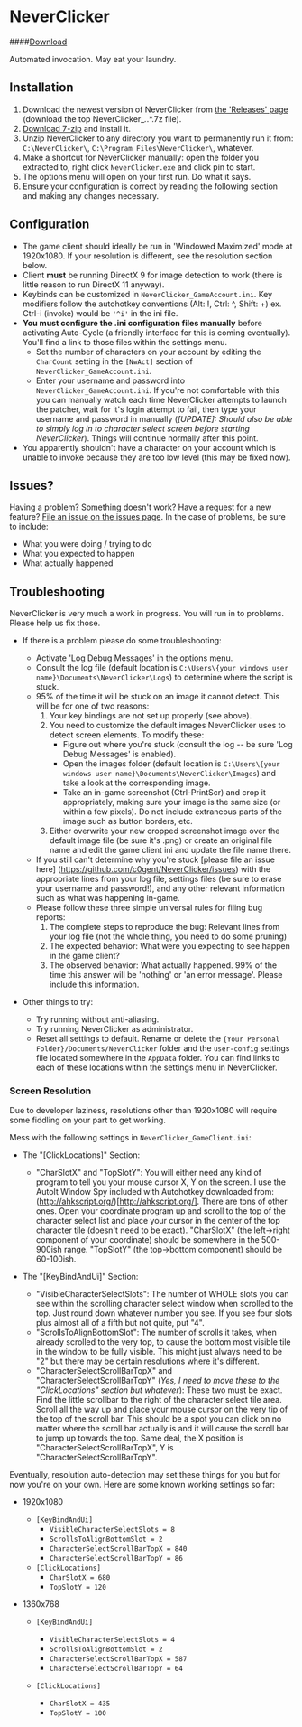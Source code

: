 ﻿# NeverClicker
####[Download](https://github.com/nsan1129/NeverClicker/releases)

Automated invocation. May eat your laundry.


## Installation
1. Download the newest version of NeverClicker from [the 'Releases' page](https://github.com/nsan1129/NeverClicker/releases) (download the top NeverClicker_*.*.*.7z file).
2. [Download 7-zip](http://www.7-zip.org/download.html) and install it. 
3. Unzip NeverClicker to any directory you want to permanently run it from: `C:\NeverClicker\`, `C:\Program Files\NeverClicker\`, whatever.
4. Make a shortcut for NeverClicker manually: open the folder you extracted to, right click `NeverClicker.exe` and click pin to start. 
5. The options menu will open on your first run. Do what it says.
6. Ensure your configuration is correct by reading the following section and making any changes necessary.


## Configuration
- The game client should ideally be run in 'Windowed Maximized' mode at 1920x1080. If your resolution is different, see the resolution section below.
- Client **must** be running DirectX 9 for image detection to work (there is little reason to run DirectX 11 anyway).
- Keybinds can be customized in `NeverClicker_GameAccount.ini`. Key modifiers follow the autohotkey conventions (Alt: !, Ctrl: ^, Shift: +) ex. Ctrl-i (invoke) would be `'^i'` in the ini file.  
- **You must configure the .ini configuration files manually** before activating Auto-Cycle (a friendly interface for this is coming eventually). You'll find a link to those files within the settings menu. 
    - Set the number of characters on your account by editing the `CharCount` setting in the `[NwAct]` section of `NeverClicker_GameAccount.ini`.
    - Enter your username and password into `NeverClicker_GameAccount.ini`. If you're not comfortable with this you can manually watch each time NeverClicker attempts to launch the patcher, wait for it's login attempt to fail, then type your username and password in manually (*[UPDATE]: Should also be able to simply log in to character select screen before starting NeverClicker*). Things will continue normally after this point.
- You apparently shouldn't have a character on your account which is unable to invoke because they are too low level (this may be fixed now).


## Issues?
Having a problem? Something doesn't work? Have a request for a new feature? [File an issue on the issues page](https://github.com/c0gent/NeverClicker/issues). In the case of problems, be sure to include:
- What you were doing / trying to do
- What you expected to happen
- What actually happened


## Troubleshooting
NeverClicker is very much a work in progress. You will run in to problems. Please help us fix those.

- If there is a problem please do some troubleshooting:
    - Activate 'Log Debug Messages' in the options menu.
    - Consult the log file (default location is `C:\Users\{your windows user name}\Documents\NeverClicker\Logs`) to determine where the script is stuck.
    - 95% of the time it will be stuck on an image it cannot detect. This will be for one of two reasons:
        1. Your key bindings are not set up properly (see above).
        2. You need to customize the default images NeverClicker uses to detect screen elements. To modify these:
            * Figure out where you're stuck (consult the log -- be sure 'Log Debug Messages' is enabled).
            * Open the images folder (default location is `C:\Users\{your windows user name}\Documents\NeverClicker\Images`) and take a look at the corresponding image.
            * Take an in-game screenshot (Ctrl-PrintScr) and crop it appropriately, making sure your image is the same size (or within a few pixels). Do not include extraneous parts of the image such as button borders, etc.
        3. Either overwrite your new cropped screenshot image over the default image file (be sure it's .png) or create an original file name and edit the game client ini and update the file name there.
    - If you still can't determine why you're stuck [please file an issue here] (https://github.com/c0gent/NeverClicker/issues) with the appropriate lines from your log file, settings files (be sure to erase your username and password!), and any other relevant information such as what was happening in-game.
    - Please follow these three simple universal rules for filing bug reports:
        1. The complete steps to reproduce the bug: Relevant lines from your log file (not the whole thing, you need to do some pruning)
        2. The expected behavior: What were you expecting to see happen in the game client?
        3. The observed behavior: What actually happened. 99% of the time this answer will be 'nothing' or 'an error message'. Please include this information.
  
- Other things to try:
	- Try running without anti-aliasing.
    - Try running NeverClicker as administrator.
    - Reset all settings to default. Rename or delete the `{Your Personal Folder}/Documents/NeverClicker` folder and the `user-config` settings file located somewhere in the `AppData` folder. You can find links to each of these locations within the settings menu in NeverClicker.
  

### Screen Resolution
Due to developer laziness, resolutions other than 1920x1080 will require some fiddling on your part to get working.

Mess with the following settings in `NeverClicker_GameClient.ini`:

- The "[ClickLocations]" Section:
    - "CharSlotX" and "TopSlotY": You will either need any kind of program to tell you your mouse cursor X, Y on the screen. I use the AutoIt Window Spy included with Autohotkey downloaded from: (http://ahkscript.org/)[http://ahkscript.org/]. There are tons of other ones. Open your coordinate program up and scroll to the top of the character select list and place your cursor in the center of the top character tile (doesn't need to be exact). "CharSlotX" (the left->right component of your coordinate) should be somewhere in the 500-900ish range. "TopSlotY" (the top->bottom component) should be 60-100ish.

- The "[KeyBindAndUi]" Section:
    - "VisibleCharacterSelectSlots": The number of WHOLE slots you can see within the scrolling character select window when scrolled to the top. Just round down whatever number you see. If you see four slots plus almost all of a fifth but not quite, put "4".
    - "ScrollsToAlignBottomSlot": The number of scrolls it takes, when already scrolled to the very top, to cause the bottom most visible tile in the window to be fully visible. This might just always need to be "2" but there may be certain resolutions where it's different.
    - "CharacterSelectScrollBarTopX" and "CharacterSelectScrollBarTopY" (*Yes, I need to move these to the "ClickLocations" section but whatever*): These two must be exact. Find the little scrollbar to the right of the character select tile area. Scroll all the way up and place your mouse cursor on the very tip of the top of the scroll bar. This should be a spot you can click on no matter where the scroll bar actually is and it will cause the scroll bar to jump up towards the top. Same deal, the X position is "CharacterSelectScrollBarTopX", Y is "CharacterSelectScrollBarTopY".

Eventually, resolution auto-detection may set these things for you but for now you're on your own. Here are some known working settings so far:

- 1920x1080
    - `[KeyBindAndUi]`
        - `VisibleCharacterSelectSlots = 8`
        - `ScrollsToAlignBottomSlot = 2`
        - `CharacterSelectScrollBarTopX = 840`
        - `CharacterSelectScrollBarTopY = 86`
    - `[ClickLocations]`
        - `CharSlotX = 680`
        - `TopSlotY = 120`

- 1360x768
    - `[KeyBindAndUi]`
        - `VisibleCharacterSelectSlots = 4`
        - `ScrollsToAlignBottomSlot = 2`
        - `CharacterSelectScrollBarTopX = 587`
        - `CharacterSelectScrollBarTopY = 64`

    - `[ClickLocations]`
        - `CharSlotX = 435`
        - `TopSlotY = 100`